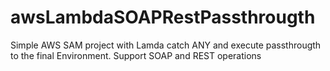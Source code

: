 # awsLambdaSOAPRestPassthrougth
Simple AWS SAM project with Lamda catch ANY and execute passthrougth to the final Environment. Support SOAP and REST operations
